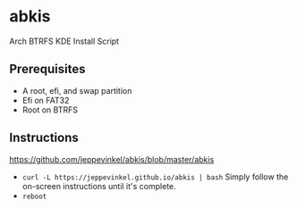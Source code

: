 # abkis
Arch BTRFS KDE Install Script


## Prerequisites
- A root, efi, and swap partition
- Efi on FAT32
- Root on BTRFS

## Instructions

https://github.com/jeppevinkel/abkis/blob/master/abkis

- `curl -L https://jeppevinkel.github.io/abkis | bash`
Simply follow the on-screen instructions until it's complete.
- `reboot`
